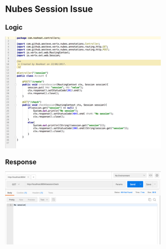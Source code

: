 # Nubes Session Issue

## Logic
![controllerCode](controllerCode.png)

## Response
![sessionCheck](sessionCheck.png)